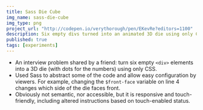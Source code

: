 ```yaml
---
title: Sass Die Cube
img_name: sass-die-cube
img_type: png
project_url: "http://codepen.io/verythorough/pen/EKevRe?editors=1100"
description: Six empty divs turned into an animated 3D die using only CSS (Sass)
published: true
tags: [experiments]
---
```


* An interview problem shared by a friend: turn six empty `<div>` elements into a 3D die (with dots for the numbers) using only CSS.
* Used Sass to abstract some of the code and allow easy configuration by viewers.  For example, changing the `$front-face` variable on line 4 changes which side of the die faces front.
* Obviously not semantic, nor accessible, but it is responsive and touch-friendly, including altered instructions based on touch-enabled status.
